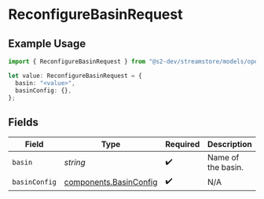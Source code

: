 # ReconfigureBasinRequest

## Example Usage

```typescript
import { ReconfigureBasinRequest } from "@s2-dev/streamstore/models/operations";

let value: ReconfigureBasinRequest = {
  basin: "<value>",
  basinConfig: {},
};
```

## Fields

| Field                                                            | Type                                                             | Required                                                         | Description                                                      |
| ---------------------------------------------------------------- | ---------------------------------------------------------------- | ---------------------------------------------------------------- | ---------------------------------------------------------------- |
| `basin`                                                          | *string*                                                         | :heavy_check_mark:                                               | Name of the basin.                                               |
| `basinConfig`                                                    | [components.BasinConfig](../../models/components/basinconfig.md) | :heavy_check_mark:                                               | N/A                                                              |